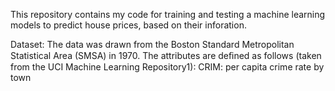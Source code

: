 This repository contains my code for training and testing a machine learning models to predict house prices, based on their inforation. 

Dataset: 
The data was drawn from the Boston Standard Metropolitan Statistical Area (SMSA) in 1970. The attributes are deﬁned as follows (taken from the UCI Machine Learning Repository1): CRIM: per capita crime rate by town

